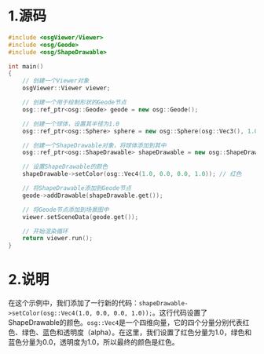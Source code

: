 # 1.源码

```cpp
#include <osgViewer/Viewer>
#include <osg/Geode>
#include <osg/ShapeDrawable>

int main()
{
	// 创建一个Viewer对象
	osgViewer::Viewer viewer;

	// 创建一个用于绘制形状的Geode节点
	osg::ref_ptr<osg::Geode> geode = new osg::Geode();

	// 创建一个球体，设置其半径为1.0
	osg::ref_ptr<osg::Sphere> sphere = new osg::Sphere(osg::Vec3(), 1.0);

	// 创建一个ShapeDrawable对象，将球体添加到其中
	osg::ref_ptr<osg::ShapeDrawable> shapeDrawable = new osg::ShapeDrawable(sphere.get());

	// 设置ShapeDrawable的颜色
	shapeDrawable->setColor(osg::Vec4(1.0, 0.0, 0.0, 1.0)); // 红色

	// 将ShapeDrawable添加到Geode节点
	geode->addDrawable(shapeDrawable.get());

	// 将Geode节点添加到场景图中
	viewer.setSceneData(geode.get());

	// 开始渲染循环
	return viewer.run();
}
```

# 2.说明

在这个示例中，我们添加了一行新的代码：`shapeDrawable->setColor(osg::Vec4(1.0, 0.0, 0.0, 1.0));`。这行代码设置了ShapeDrawable的颜色。`osg::Vec4`是一个四维向量，它的四个分量分别代表红色、绿色、蓝色和透明度（alpha）。在这里，我们设置了红色分量为1.0，绿色和蓝色分量为0.0，透明度为1.0，所以最终的颜色是红色。